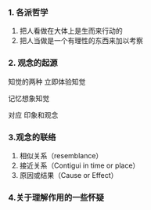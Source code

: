 ### 1. 各派哲学
1. 把人看做在大体上是生而来行动的
2. 把人当做是一个有理性的东西来加以考察

### 2. 观念的起源
知觉的两种
立即体验知觉 

记忆想象知觉

对应 印象和观念

### 3.观念的联络

1. 相似关系（resemblance）
2. 接近关系（Contigui in time or place）
3. 原因或结果（Cause or Effect）

### 4.关于理解作用的一些怀疑